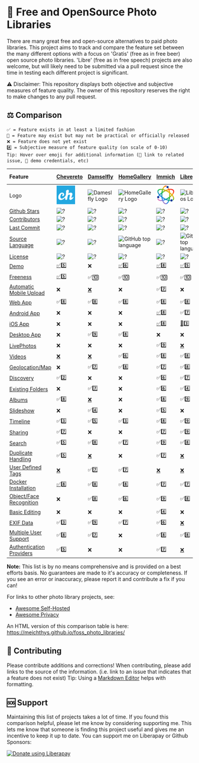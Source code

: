 # 📸 Free and OpenSource Photo Libraries

There are many great free and open-source alternatives to paid photo libraries. This project aims to track and compare the feature set between the many different options with a focus on 'Gratis' (free as in free beer) open source photo libraries. 'Libre' (free as in free speech) projects are also welcome, but will likely need to be submitted via a pull request since the time in testing each different project is significant.

⚠️ Disclaimer: This repository displays both objective and subjective measures of feature quality. The owner of this repository reserves the right to make changes to any pull request.

## ⚖️ Comparison

```text
✅ = Feature exists in at least a limited fashion
🚧 = Feature may exist but may not be practical or officially released
❌ = Feature does not yet exist
#️⃣ = Subjective measure of feature quality (on scale of 0-10)
Tip: Hover over emoji for additional information (🔗 link to related issue, 🔑 demo credentials, etc)
```


| Feature                                                          | [Chevereto](https://github.com/chevereto/chevereto)                                                                                                         | [Damselfly](https://github.com/Webreaper/Damselfly)                                                                                                   | [HomeGallery](https://github.com/xemle/home-gallery)                                                                                                         | [Immich](https://github.com/immich-app/immich)                                                                                                                           | [Librephotos](https://github.com/LibrePhotos/librephotos)                                                                                       | [Lychee](https://github.com/LycheeOrg/Lychee)                                                                                                     | [Nextcloud Photos](https://github.com/nextcloud/photos/)                                                                                                               | [Nextcloud Memories](https://github.com/pulsejet/memories)                                                                                                              | [Photonix](https://github.com/photonixapp/photonix)                                                                                       | [Photofield](https://github.com/SmilyOrg/photofield)                                                                                                    | [PiGallery2](https://github.com/bpatrik/pigallery2)                                                                                      | [Photoprism](https://github.com/photoprism/photoprism)                                                                                                  | [Photoview](https://github.com/photoview/photoview)                                                                                       | [Piwigo](https://github.com/Piwigo/Piwigo)                                                                                                                                               | [Snapcrescent](https://github.com/snapcrescent/snapcrescent)                                                                                                                                          |
| :----------------------------------------------------------------- | ------------------------------------------------------------------------------------------------------------------------------------------------------------- | :------------------------------------------------------------------------------------------------------------------------------------------------------ | -------------------------------------------------------------------------------------------------------------------------------------------------------------- | ---------------------------------------------------------------------------------------------------------------------------------------------------------------------------- | ------------------------------------------------------------------------------------------------------------------------------------------------- | --------------------------------------------------------------------------------------------------------------------------------------------------- | ------------------------------------------------------------------------------------------------------------------------------------------------------------------------ | ------------------------------------------------------------------------------------------------------------------------------------------------------------------------- | ------------------------------------------------------------------------------------------------------------------------------------------- | --------------------------------------------------------------------------------------------------------------------------------------------------------- | ------------------------------------------------------------------------------------------------------------------------------------------ | --------------------------------------------------------------------------------------------------------------------------------------------------------- | ------------------------------------------------------------------------------------------------------------------------------------------- | ------------------------------------------------------------------------------------------------------------------------------------------------------------------------------------------ | ------------------------------------------------------------------------------------------------------------------------------------------------------------------------------------------------------- |
| Logo                                                             | <img src="https://raw.githubusercontent.com/chevereto/chevereto/4.0/content/images/system/default/favicon.png" style="width: 50px"  alt="Chevreto  Logo"/> | <img src="https://raw.githubusercontent.com/Webreaper/Damselfly/master/docs/cropped-Damselfly-Logo.webp" style="width: 50px"  alt="Dameslfly  Logo"/> | <img src="https://raw.githubusercontent.com/xemle/home-gallery/master/packages/webapp/src/public/logo512.png" style="width: 50px"  alt="HomeGallery  Logo"/> | <img src="https://raw.githubusercontent.com/immich-app/immich/main/mobile/android/app/src/main/res/mipmap-xxhdpi/ic_launcher.png" style="width: 50px"  alt="Immich Logo"/> | <img src="https://raw.githubusercontent.com/LibrePhotos/librephotos/dev/screenshots/lp-white.png" style="width: 50px"  alt="Librephotos Logo"/> | <img src="https://avatars.githubusercontent.com/u/37916028" style="width: 50px"  alt="Lychee Logo"/> | <img src="https://raw.githubusercontent.com/nextcloud/android/master/app/src/main/res/mipmap-xxhdpi/ic_launcher.png" style="width: 50px"  alt="NextcloudPhotos Logo"/> | <img src="https://raw.githubusercontent.com/pulsejet/memories/master/android/app/src/main/res/mipmap-xxhdpi/ic_launcher.png" style="width: 50px"  alt="Memories Logo"/> | <img src="https://raw.githubusercontent.com/photonixapp/photonix/master/ui/public/favicon.png" style="width: 50px"  alt="Photonix Logo"/> | <img src="https://raw.githubusercontent.com/SmilyOrg/photofield/main/ui/public/android-chrome-512x512.png" style="width: 50px"  alt="Photofield Logo"/> | <img src="https://raw.githubusercontent.com/bpatrik/pigallery2/master/docs/assets/icon.png" style="width: 50px"  alt="PiGallery2 Logo"/> | <img src="https://raw.githubusercontent.com/photoprism/photoprism/develop/assets/static/icons/app/512.png" style="width: 50px"  alt="Photoprism Logo"/> | <img src="https://raw.githubusercontent.com/photoview/photoview/master/ui/public/logo512.png" style="width: 50px"  alt="Photoview Logo"/> | <img src="https://raw.githubusercontent.com/Piwigo/Piwigo/d69bc8b88434cf065b63bac87a4adcc8143ddb21/themes/default/icon/piwigo.org-icon%201.svg" style="width: 50px"  alt="Piwigo Logo"/> | <img src="https://raw.githubusercontent.com/snapcrescent/snapcrescent/main/snapcrescent_mobile/android/app/src/main/res/mipmap-xxhdpi/ic_launcher.png" style="width: 50px"  alt="Snapcrescent Logo"/> |
| [Github Stars](features.md#github-stars)                         | ![?](https://img.shields.io/github/stars/chevereto/chevereto?label=%20)                                                                                     | ![?](https://img.shields.io/github/stars/Webreaper/Damselfly?label=%20)                                                                               | ![?](https://img.shields.io/github/stars/xemle/home-gallery?label=%20)                                                                                       | ![?](https://img.shields.io/github/stars/immich-app/immich?label=%20)                                                                                                    | ![?](https://img.shields.io/github/stars/LibrePhotos/librephotos?label=%20)                                                                     | ![?](https://img.shields.io/github/stars/LycheeOrg/Lychee?label=%20)                                                                              | ![?](https://img.shields.io/github/stars/nextcloud/photos?label=%20)                                                                                                   | ![?](https://img.shields.io/github/stars/pulsejet/memories?label=%20)                                                                                                   | ![?](https://img.shields.io/github/stars/photonixapp/photonix?label=%20)                                                                  | ![?](https://img.shields.io/github/stars/smilyorg/photofield?label=%20)                                                                                 | ![?](https://img.shields.io/github/stars/bpatrik/pigallery2?label=%20)                                                                   | ![?](https://img.shields.io/github/stars/photoprism/photoprism?label=%20)                                                                               | ![?](https://img.shields.io/github/stars/photoview/photoview?label=%20)                                                                   | ![?](https://img.shields.io/github/stars/Piwigo/Piwigo?label=%20)                                                                                                                        | ![?](https://img.shields.io/github/stars/snapcrescent/snapcrescent?label=%20)                                                                                                                         |
| [Contributors](features.md#contributors)                         | ![?](https://img.shields.io/github/contributors/chevereto/chevereto?label=%20)                                                                              | ![?](https://img.shields.io/github/contributors/webreaper/damselfly?label=%20)                                                                        | ![?](https://img.shields.io/github/contributors/xemle/home-gallery?label=%20)                                                                                | ![?](https://img.shields.io/github/contributors/immich-app/immich?label=%20)                                                                                             | ![?](https://img.shields.io/github/contributors/librephotos/librephotos?label=%20)                                                              | ![?](https://img.shields.io/github/contributors/lycheeorg/lychee?label=%20)                                                                       | ![?](https://img.shields.io/github/contributors/nextcloud/photos?label=%20)                                                                                            | ![?](https://img.shields.io/github/contributors/pulsejet/memories?label=%20)                                                                                            | ![?](https://img.shields.io/github/contributors/photonixapp/photonix?label=%20)                                                           | ![?](https://img.shields.io/github/contributors/smilyorg/photofield?label=%20)                                                                          | ![?](https://img.shields.io/github/contributors/bpatrik/pigallery2?label=%20)                                                            | ![?](https://img.shields.io/github/contributors/photoprism/photoprism?label=%20)                                                                        | ![?](https://img.shields.io/github/contributors/photoview/photoview?label=%20)                                                            | ![?](https://img.shields.io/github/contributors/Piwigo/Piwigo?label=%20)                                                                                                                 | ![?](https://img.shields.io/github/contributors/snapcrescent/snapcrescent?label=%20)                                                                                                                  |
| [Last Commit](features.md#last-commit)                           | ![?](https://img.shields.io/github/last-commit/chevereto/chevereto/4.0?label=%20)                                                                           | ![?](https://img.shields.io/github/last-commit/webreaper/damselfly/master?label=%20)                                                                  | ![?](https://img.shields.io/github/last-commit/xemle/home-gallery/master?label=%20)                                                                          | ![?](https://img.shields.io/github/last-commit/immich-app/immich/main?label=%20)                                                                                         | ![?](https://img.shields.io/github/last-commit/librephotos/librephotos/dev?label=%20)                                                           | ![?](https://img.shields.io/github/last-commit/lycheeorg/lychee/master?label=%20)                                                                 | ![?](https://img.shields.io/github/last-commit/nextcloud/photos/master?label=%20)                                                                                      | ![?](https://img.shields.io/github/last-commit/pulsejet/memories/master?label=%20)                                                                                      | ![?](https://img.shields.io/github/last-commit/photonixapp/photonix/master?label=%20)                                                     | ![?](https://img.shields.io/github/last-commit/smilyorg/photofield/main?label=%20)                                                                      | ![?](https://img.shields.io/github/last-commit/bpatrik/pigallery2/master?label=%20)                                                      | ![?](https://img.shields.io/github/last-commit/photoprism/photoprism/develop?label=%20)                                                                 | ![?](https://img.shields.io/github/last-commit/photoview/photoview/master?label=%20)                                                      | ![?](https://img.shields.io/github/last-commit/Piwigo/Piwigo/master?label=%20)                                                                                                           | ![?](https://img.shields.io/github/last-commit/snapcrescent/snapcrescent/main?label=%20)                                                                                                              |
| [Source Language](features.md#source-language)                   | ![?](https://img.shields.io/github/languages/top/chevereto/chevereto)                                                                                       | ![?](https://img.shields.io/github/languages/top/Webreaper/Damselfly)                                                                                 | ![GitHub top language](https://img.shields.io/github/languages/top/xemle/home-gallery)                                                                       | ![?](https://img.shields.io/github/languages/top/immich-app/immich)                                                                                                      | ![GitHub top language](https://img.shields.io/github/languages/top/librephotos/librephotos)                                                     | ![GitHub top language](https://img.shields.io/github/languages/top/lycheeorg/lychee)                                                              | ![GitHub top language](https://img.shields.io/github/languages/top/nextcloud/photos)                                                                                   | ![GitHub top language](https://img.shields.io/github/languages/top/pulsejet/memories)                                                                                   | ![GitHub top language](https://img.shields.io/github/languages/top/photonixapp/photonix)                                                  | ![GitHub top language](https://img.shields.io/github/languages/top/smilyorg/photofield)                                                                 | ![GitHub top language](https://img.shields.io/github/languages/top/bpatrik/pigallery2)                                                   | ![GitHub top language](https://img.shields.io/github/languages/top/photoprism/photoprism)                                                               | ![GitHub top language](https://img.shields.io/github/languages/top/photoview/photoview)                                                   | ![GitHub top language](https://img.shields.io/github/languages/top/piwigo/piwigo)                                                                                                        | ![GitHub top language](https://img.shields.io/github/languages/top/snapcrescent/snapcrescent)                                                                                                         |
| [License](features.md#license)                                   | ![?](https://img.shields.io/github/license/chevereto/chevereto?label=%20)                                                                                   | ![?](https://img.shields.io/github/license/Webreaper/Damselfly?label=%20)                                                                             | ![?](https://img.shields.io/github/license/xemle/home-gallery?label=%20)                                                                                     | ![?](https://img.shields.io/github/license/immich-app/immich?label=%20)                                                                                                  | ![?](https://img.shields.io/github/license/LibrePhotos/librephotos?label=%20)                                                                   | ![?](https://img.shields.io/github/license/LycheeOrg/Lychee?label=%20)                                                                            | ![?](https://img.shields.io/github/license/nextcloud/photos?label=%20)                                                                                                 | ![?](https://img.shields.io/github/license/pulsejet/memories?label=%20)                                                                                                 | ![?](https://img.shields.io/github/license/photonixapp/photonix?label=%20)                                                                | ![?](https://img.shields.io/github/license/smilyorg/photofield?label=%20)                                                                               | ![?](https://img.shields.io/github/license/bpatrik/pigallery2?label=%20)                                                                 | ![?](https://img.shields.io/static/v1?label=%20&message=GPL-3.0&color=orange)                                                                           | ![?](https://img.shields.io/github/license/photoview/photoview?label=%20)                                                                 | ![?](https://img.shields.io/github/license/Piwigo/Piwigo?label=%20)                                                                                                                      | ![?](https://img.shields.io/github/license/snapcrescent/snapcrescent?label=%20)                                                                                                                       |
| [Demo](features.md#demo)                                         | [✅5️⃣](https://demo.chevereto.com/)                                                                                                                       | ❌                                                                                                                                                    | [✅](https://demo.home-gallery.org/https://demo.photoprism.app/library/brow)6️⃣                                                                            | [✅](https://demo.immich.app/)8️⃣                                                                                                                                        | [✅](https://demo2.librephotos.com/ "User:demo Pass:demo1234")5️⃣                                                                             | [✅](https://lychee-demo.fly.dev/landing "User:admin Pass:admin")9️⃣                                                                            | [✅](https://nextcloud.com/instant-trial/)4️⃣                                                                                                                        | [✅](https://demo.memories.gallery/apps/memories/)8️⃣                                                                                                                 | [✅](https://demo.photonix.org/login)8️⃣                                                                                                | [✅](https://demo.photofield.dev/)6️⃣                                                                                                                 | [✅](https://pigallery2.onrender.com/)8️⃣                                                                                              | [✅](https://demo.photoprism.app/library/browse)9️⃣                                                                                                   | [✅](https://photos.qpqp.dk/ "User:demo Pass:demo")9️⃣                                                                                  | [✅](https://piwigo.org/demo)9️⃣                                                                                                                                                       | [✅](https://demo.snapcrescent.app)9️⃣                                                                                                                                                              |
| [Freeness](features.md#freeness)                                 | [✅5️⃣](https://rodolfoberrios.com/2022/12/01/chevereto-goes-free/)                                                                                       | ✅🔟                                                                                                                                                  | ✅🔟                                                                                                                                                         | ✅🔟                                                                                                                                                                       | ✅🔟                                                                                                                                            | ✅🔟                                                                                                                                              | ✅🔟                                                                                                                                                                   | ✅🔟                                                                                                                                                                    | ✅🔟                                                                                                                                      | ✅🔟                                                                                                                                                    | ✅🔟                                                                                                                                     | [🚧](https://photoprism.app/get)7️⃣                                                                                                                   | ✅🔟                                                                                                                                      | ✅🔟                                                                                                                                                                                     | ✅🔟                                                                                                                                                                                                  |
| [Automatic Mobile Upload](features.md#automatic-mobile-upload)   | ❌                                                                                                                                                          | [❌](https://github.com/Webreaper/Damselfly/issues/40)                                                                                                | ❌                                                                                                                                                           | ✅7️⃣                                                                                                                                                                    | ❌                                                                                                                                              | ❌                                                                                                                                                | ✅7️⃣                                                                                                                                                                | ✅7️⃣                                                                                                                                                                 | ❌                                                                                                                                        | ❌                                                                                                                                                      | ❌                                                                                                                                       | ✅6️⃣                                                                                                                                                 | [❌](https://github.com/photoview/photoview/issues/129)                                                                                   | ✅7️⃣                                                                                                                                                                                  | ✅7️⃣                                                                                                                                                                                               |
| [Web App](features.md#web-app)                                   | ✅8️⃣                                                                                                                                                     | ✅8️⃣                                                                                                                                               | ✅8️⃣                                                                                                                                                      | ✅8️⃣                                                                                                                                                                    | ✅8️⃣                                                                                                                                         | ✅8️⃣                                                                                                                                           | ✅7️⃣                                                                                                                                                                | ✅9️⃣                                                                                                                                                                 | ✅7️⃣                                                                                                                                   | ✅9️⃣                                                                                                                                                 | ✅7️⃣                                                                                                                                  | ✅7️⃣                                                                                                                                                 | ✅8️⃣                                                                                                                                   | ✅8️⃣                                                                                                                                                                                  | ✅7️⃣                                                                                                                                                                                               |
| [Android App](features.md#android-app)                           | ❌                                                                                                                                                          | ❌                                                                                                                                                    | ❌                                                                                                                                                           | [✅](https://github.com/immich-app/immich#step-4-run-mobile-app)8️⃣                                                                                                    | ✅[7️⃣](https://github.com/savvasdalkitsis/uhuruphotos-android)                                                                               | [❌](https://github.com/LycheeOrg/Lychee/issues/1013)                                                                                             | [✅](https://github.com/nextcloud/android)3️⃣                                                                                                                        | [✅](https://github.com/pulsejet/memories/issues/180)7️⃣                                                                                                              | ✅[4️⃣](https://github.com/photonixapp/photonix-mobile)                                                                                 | ❌                                                                                                                                                      | ❌                                                                                                                                       | [🚧](https://docs.photoprism.app/user-guide/pwa/)4️⃣                                                                                                  | [🚧](https://github.com/photoview/photoview/issues/701)3️⃣                                                                              | [✅](https://www.piwigo.org/mobile-applications)7️⃣                                                                                                                                    | [✅](https://github.com/snapcrescent/snapcrescent/releases)7️⃣                                                                                                                                      |
| [iOS App](features.md#ios-app)                                   | ❌                                                                                                                                                          | ❌                                                                                                                                                    | ❌                                                                                                                                                           | [✅](https://github.com/immich-app/immich#step-4-run-mobile-app)8️⃣                                                                                                    | [🚧](https://github.com/LibrePhotos/librephotos-mobile)3️⃣                                                                                    | [❌](https://github.com/LycheeOrg/Lychee/issues/1013)                                                                                             | [🚧](https://github.com/nextcloud/ios/ "Nextcloud Files App")3️⃣                                                                                                     | [🚧](https://github.com/nextcloud/ios/ "Nextcloud Files App")3️⃣                                                                                                      | ✅[4️⃣](https://github.com/photonixapp/photonix-mobile)                                                                                 | ❌                                                                                                                                                      | ❌                                                                                                                                       | [🚧](https://docs.photoprism.app/user-guide/pwa/)4️⃣                                                                                                  | [✅](https://apps.apple.com/dk/app/photoview-media-gallery/id1578380271)6️⃣                                                             | [✅](https://www.piwigo.org/mobile-applications)7️⃣                                                                                                                                    | ❌                                                                                                                                                                                                    |
| [Desktop App](features.md#desktop-app)                           | ❌                                                                                                                                                          | ✅9️⃣                                                                                                                                               | ✅8️⃣                                                                                                                                                      | ❌                                                                                                                                                                         | ❌                                                                                                                                              | ❌                                                                                                                                                | [🚧](https://github.com/nextcloud/desktop/ "File sync only")2️⃣                                                                                                      | [🚧](https://github.com/nextcloud/desktop/ "File sync only")2️⃣                                                                                                       | [❌](https://github.com/photonixapp/photonix/issues/61)                                                                                   | ❌                                                                                                                                                      | ❌                                                                                                                                       | ❌                                                                                                                                                      | ❌                                                                                                                                        | ❌                                                                                                                                                                                       | ❌                                                                                                                                                                                                    |
| [LivePhotos](features.md#livephotos)                             | ❌                                                                                                                                                          | ❌                                                                                                                                                    | ❌                                                                                                                                                           | ✅9️⃣                                                                                                                                                                    | [❌](https://github.com/LibrePhotos/librephotos/issues/287)                                                                                     | ✅[6️⃣](https://github.com/LycheeOrg/Lychee/issues/1283)                                                                                        | [✅️3️⃣](https://github.com/nextcloud/photos/issues/344)                                                                                                            | ✅8️⃣                                                                                                                                                                 | [❌](https://github.com/photonixapp/photonix/issues/250)                                                                                  | [❌](https://github.com/SmilyOrg/photofield/issues/52)                                                                                                  | ❌                                                                                                                                       | ✅7️⃣                                                                                                                                                 | [❌](https://github.com/photoview/photoview/issues/273)                                                                                   | [❌](https://github.com/Piwigo/Piwigo/issues/1677)                                                                                                                                       | ❌                                                                                                                                                                                                    |
| [Videos](features.md#videos)                                     | [❌](https://blog.chevereto.com/upcoming/video-support/)                                                                                                  | [❌](https://github.com/Webreaper/Damselfly/issues/82)                                                                                                | ✅6️⃣                                                                                                                                                      | ✅8️⃣                                                                                                                                                                    | ✅8️⃣                                                                                                                                         | ✅6️⃣                                                                                                                                           | ✅5️⃣                                                                                                                                                                | ✅7️⃣                                                                                                                                                                 | [❌](https://github.com/photonixapp/photonix/issues/295)                                                                                  | ✅6️⃣                                                                                                                                                 | ✅8️⃣                                                                                                                                  | ✅7️⃣                                                                                                                                                 | ✅7️⃣                                                                                                                                   | ✅4️⃣                                                                                                                                                                                  | ✅7️⃣                                                                                                                                                                                               |
| [Geolocation/Map](features.md#geolocation/map)                   | ❌                                                                                                                                                          | ✅7️⃣                                                                                                                                               | ✅8️⃣                                                                                                                                                      | ✅7️⃣                                                                                                                                                                    | ✅8️⃣                                                                                                                                         | [✅5️⃣](https://github.com/LycheeOrg/Lychee/issues/1051)                                                                                        | ✅6️⃣                                                                                                                                                                | ✅9️⃣                                                                                                                                                                 | ✅9️⃣                                                                                                                                   | ✅8️⃣                                                                                                                                                 | ✅8️⃣                                                                                                                                  | ✅6️⃣                                                                                                                                                 | ✅8️⃣                                                                                                                                   | ✅7️⃣                                                                                                                                                                                  | ❌                                                                                                                                                                                                    |
| [Discovery](features.md#discovery)                               | ✅2️⃣                                                                                                                                                     | ❌                                                                                                                                                    | ❌                                                                                                                                                           | ✅6️⃣                                                                                                                                                                    | ✅7️⃣                                                                                                                                         | ✅6️⃣                                                                                                                                           | ✅6️⃣                                                                                                                                                                | ✅7️⃣                                                                                                                                                                 | ❌                                                                                                                                        | ❌                                                                                                                                                      | ❌                                                                                                                                       | ✅6️⃣                                                                                                                                                 | ❌                                                                                                                                        | ✅1️⃣                                                                                                                                                                                  | ❌                                                                                                                                                                                                    |
| [Existing Folders](features.md#existing-folders)                 | ❌                                                                                                                                                          | ✅7️⃣                                                                                                                                               | ❌                                                                                                                                                           | ✅[6️⃣](https://immich.app/docs/features/libraries#external-libraries)                                                                                                   | ✅4️⃣                                                                                                                                         | [❌](https://github.com/LycheeOrg/Lychee/issues/1096)                                                                                             | ✅7️⃣                                                                                                                                                                | ✅9️⃣                                                                                                                                                                 | [❌](https://github.com/photonixapp/photonix/issues/411)                                                                                  | ✅[4️⃣](https://github.com/SmilyOrg/photofield/issues/45)                                                                                             | ✅5️⃣                                                                                                                                  | ✅9️⃣                                                                                                                                                 | ✅5️⃣                                                                                                                                   | [✅](https://github.com/Piwigo/Piwigo/issues/960)7️⃣                                                                                                                                   | ❌                                                                                                                                                                                                    |
| [Albums](features.md#albums)                                     | ✅8️⃣                                                                                                                                                     | [❌](https://github.com/Webreaper/Damselfly/issues/238)                                                                                               | ❌                                                                                                                                                           | ✅8️⃣                                                                                                                                                                    | ✅9️⃣                                                                                                                                         | ✅8️⃣                                                                                                                                           | ✅4️⃣                                                                                                                                                                | ✅8️⃣                                                                                                                                                                 | ✅5️⃣                                                                                                                                   | ❌                                                                                                                                                      | ✅6️⃣                                                                                                                                  | ✅8️⃣                                                                                                                                                 | ✅6️⃣                                                                                                                                   | ✅8️⃣                                                                                                                                                                                  | ✅5️⃣                                                                                                                                                                                               |
| [Slideshow](features.md#slideshow)                               | ❌                                                                                                                                                          | ✅4️⃣                                                                                                                                               | ❌                                                                                                                                                           | ✅5️⃣                                                                                                                                                                    | ❌                                                                                                                                              | [✅4️⃣](https://github.com/LycheeOrg/Lychee/pull/1819)                                                                                          | ✅5️⃣                                                                                                                                                                | ✅5️⃣                                                                                                                                                                 | [❌](https://github.com/photonixapp/photonix/issues/427)                                                                                  | ✅6️⃣                                                                                                                                                 | ✅7️⃣                                                                                                                                  | ✅6️⃣                                                                                                                                                 | [❌](https://github.com/photoview/photoview/issues/51)                                                                                    | ✅5️⃣                                                                                                                                                                                  | ❌                                                                                                                                                                                                    |
| [Timeline](features.md#timeline)                                 | ✅3️⃣                                                                                                                                                     | ✅5️⃣                                                                                                                                               | ✅3️⃣                                                                                                                                                      | ✅8️⃣                                                                                                                                                                    | ✅9️⃣                                                                                                                                         | [❌](https://github.com/LycheeOrg/Lychee/issues/1050)                                                                                             | ✅4️⃣                                                                                                                                                                | ✅9️⃣                                                                                                                                                                 | ✅5️⃣                                                                                                                                   | ✅6️⃣                                                                                                                                                 | ✅5️⃣                                                                                                                                  | ✅5️⃣                                                                                                                                                 | ✅9️⃣                                                                                                                                   | ✅3️⃣                                                                                                                                                                                  | ✅5️⃣                                                                                                                                                                                               |
| [Sharing](features.md#sharing)                                   | ✅7️⃣                                                                                                                                                     | ❌                                                                                                                                                    | ❌                                                                                                                                                           | ✅7️⃣                                                                                                                                                                    | ✅9️⃣                                                                                                                                         | ✅9️⃣                                                                                                                                           | ✅8️⃣                                                                                                                                                                | ✅9️⃣                                                                                                                                                                 | ❌                                                                                                                                        | ❌                                                                                                                                                      | ✅7️⃣                                                                                                                                  | ✅7️⃣                                                                                                                                                 | ✅8️⃣                                                                                                                                   | ✅5️⃣                                                                                                                                                                                  | ✅5️⃣                                                                                                                                                                                               |
| [Search](features.md#search)                                     | ✅5️⃣                                                                                                                                                     | ✅8️⃣                                                                                                                                               | ✅7️⃣                                                                                                                                                      | ✅9️⃣                                                                                                                                                                    | ✅8️⃣                                                                                                                                         | ✅5️⃣                                                                                                                                           | ✅4️⃣                                                                                                                                                                | ✅4️⃣                                                                                                                                                                 | ✅8️⃣                                                                                                                                   | ✅9️⃣                                                                                                                                                 | ✅7️⃣                                                                                                                                  | ✅8️⃣                                                                                                                                                 | ✅5️⃣                                                                                                                                   | ✅7️⃣                                                                                                                                                                                  | ❌                                                                                                                                                                                                    |
| [Duplicate Handling](features.md#duplicate-handling)             | ✅5️⃣                                                                                                                                                     | [❌](https://github.com/Webreaper/Damselfly/issues/97)                                                                                                | ❌                                                                                                                                                           | ✅7️⃣                                                                                                                                                                    | [❌](https://github.com/LibrePhotos/librephotos/issues/753)                                                                                     | [❌](https://github.com/LycheeOrg/Lychee/issues/1762)                                                                                             | ✅[6️⃣](https://apps.nextcloud.com/apps/mediadc)                                                                                                                     | ✅[6️⃣](https://apps.nextcloud.com/apps/mediadc)                                                                                                                      | [❌](https://github.com/photonixapp/photonix/issues/422)                                                                                  | ❌                                                                                                                                                      | ✅5️⃣                                                                                                                                  | ✅[6️⃣](https://docs.photoprism.app/user-guide/library/duplicates/)                                                                                   | [❌](https://github.com/photoview/photoview/issues/801)                                                                                   | ✅6️⃣                                                                                                                                                                                  | ✅7️⃣                                                                                                                                                                                               |
| [User Defined Tags](features.md#photo-tagging)                   | [❌](https://blog.chevereto.com/upcoming/tags-support/)                                                                                                     | ✅7️⃣                                                                                                                                               | ✅7️⃣                                                                                                                                                      | [❌](https://github.com/immich-app/immich/issues/838)                                                                                                                      | [❌](https://github.com/LibrePhotos/librephotos/issues/525)                                                                                     | ✅5️⃣                                                                                                                                           | ✅️3️⃣                                                                                                                                                              | [✅️](https://github.com/pulsejet/memories/issues/487)6️⃣                                                                                                            | ✅6️⃣                                                                                                                                   | ✅6️⃣                                                                                                                                                 | ❌                                                                                                                                       | ✅5️⃣                                                                                                                                                 | ❌                                                                                                                                        | ✅7️⃣                                                                                                                                                                                  | ❌                                                                                                                                                                                                    |
| [Docker Installation](features.md#docker-installation)           | [✅8️⃣](https://github.com/chevereto/docker#pure-docker)                                                                                                  | ✅8️⃣                                                                                                                                               | ✅8️⃣                                                                                                                                                      | ✅7️⃣                                                                                                                                                                    | ✅7️⃣                                                                                                                                         | ✅7️⃣                                                                                                                                           | [✅](https://github.com/nextcloud/all-in-one#nextcloud-all-in-one)6️⃣                                                                                                | [✅](https://github.com/nextcloud/all-in-one#nextcloud-all-in-one)6️⃣                                                                                                 | ✅8️⃣                                                                                                                                   | ✅7️⃣                                                                                                                                                 | ✅7️⃣                                                                                                                                  | ✅6️⃣                                                                                                                                                 | ✅8️⃣                                                                                                                                   | [✅](https://hub.docker.com/r/linuxserver/piwigo)7️⃣                                                                                                                                   | ✅8️⃣                                                                                                                                                                                               |
| [Object/Face Recognition](features.md#object/face-recognition)   | ❌                                                                                                                                                          | ✅8️⃣                                                                                                                                               | ✅6️⃣                                                                                                                                                      | ✅9️⃣                                                                                                                                                                    | ✅8️⃣                                                                                                                                         | [❌](https://github.com/LycheeOrg/Lychee/issues/1266)                                                                                             | [✅8️⃣](https://github.com/nextcloud/recognize)                                                                                                                      | [✅8️⃣](https://github.com/nextcloud/recognize)                                                                                                                       | ✅8️⃣                                                                                                                                   | ✅7️⃣                                                                                                                                                 | ✅6️⃣                                                                                                                                  | ✅9️⃣                                                                                                                                                 | ✅6️⃣                                                                                                                                   | [✅](https://github.com/Piwigo/Piwigo/issues/1159)5️⃣                                                                                                                                  | ❌                                                                                                                                                                                                    |
| [Basic Editing](features.md#basic-editing)                       | ❌                                                                                                                                                          | ❌                                                                                                                                                    | ❌                                                                                                                                                           | ✅4️⃣                                                                                                                                                                         | ❌                                                                                                                                              | ❌                                                                                                                                                | ✅6️⃣                                                                                                                                                                | ✅6️⃣                                                                                                                                                                 | ❌                                                                                                                                        | ❌                                                                                                                                                      | ❌                                                                                                                                       | ❌                                                                                                                                                      | ❌                                                                                                                                        | ❌                                                                                                                                                                                       | ❌                                                                                                                                                                                                    |
| [EXIF Data](features.md#exif-data)                               | ✅3️⃣                                                                                                                                                     | ✅9️⃣                                                                                                                                               | ✅7️⃣                                                                                                                                                      | ✅6️⃣                                                                                                                                                                    | [❌](https://github.com/LibrePhotos/librephotos/issues/77)                                                                                      | ✅7️⃣                                                                                                                                           | [❌](https://github.com/nextcloud/photos/issues/226)                                                                                                                   | ✅8️⃣                                                                                                                                                                 | ✅7️⃣                                                                                                                                   | ✅️3️⃣                                                                                                                                               | ✅7️⃣                                                                                                                                  | ✅9️⃣                                                                                                                                                 | ✅7️⃣                                                                                                                                   | ✅6️⃣                                                                                                                                                                                  | ✅7️⃣                                                                                                                                                                                               |
| [Multiple User Support](features.md#multiple-user-support)       | ✅8️⃣                                                                                                                                                     | ✅7️⃣                                                                                                                                               | ❌                                                                                                                                                           | ✅8️⃣                                                                                                                                                                    | ✅8️⃣                                                                                                                                         | ✅6️⃣                                                                                                                                           | ✅9️⃣                                                                                                                                                                | ✅9️⃣                                                                                                                                                                 | ✅7️⃣                                                                                                                                   | [❌](https://github.com/SmilyOrg/photofield/issues/28)                                                                                                  | ✅7️⃣                                                                                                                                  | [❌](https://github.com/photoprism/photoprism/issues/98)                                                                                                | ✅6️⃣                                                                                                                                   | ✅8️⃣                                                                                                                                                                                  | ✅5️⃣                                                                                                                                                                                               |
| [Authentication Providers](features.md#authentication-providers) | ✅5️⃣                                                                                                                                                     | ❌                                                                                                                                                    | ❌                                                                                                                                                           | ✅7️⃣                                                                                                                                                                    | [❌](https://github.com/LibrePhotos/librephotos/issues/616)                                                                                     | [❌](https://github.com/LycheeOrg/Lychee/issues/1844)                                                                                             | ✅9️⃣                                                                                                                                                                | ✅9️⃣                                                                                                                                                                 | [❌](https://github.com/photonixapp/photonix/issues/432)                                                                                  | ❌                                                                                                                                                      | [❌](https://github.com/bpatrik/pigallery2/issues/389)                                                                                   | [🚧](https://github.com/photoprism/photoprism/issues/782)                                                                                               | [❌](https://github.com/photoview/photoview/issues/624)                                                                                   | ✅5️⃣                                                                                                                                                                                  | ❌                                                                                                                                                                                                    |

**Note:** This list is by no means comprehensive and is provided on a best efforts basis. No guarantees are made to it's accuracy or completeness. If you see an error or inaccuracy, please report it and contribute a fix if you can!

For links to other photo library projects, see:

- [Awesome Self-Hosted](https://github.com/awesome-selfhosted/awesome-selfhosted#photo-and-video-galleries)
- [Awesome Privacy](https://github.com/pluja/awesome-privacy#photo-storage)

An HTML version of this comparison table is here: https://meichthys.github.io/foss_photo_libraries/

## 🤝 Contributing

Please contribute additions and corrections!
When contributing, please add links to the source of the information.
(i.e. link to an issue that indicates that a feature does not exist)
Tip: Using a [Markdown Editor](https://marketplace.visualstudio.com/items?itemName=zaaack.markdown-editor) helps with formatting.

## 🆘 Support

Maintaining this list of projects takes a lot of time. If you found this comparison helpful, please let me know by considering supporting me. This lets me know that someone is finding this project useful and gives me an incentive to keep it up to date.
You can support me on Liberapay or Github Sponsors:

<a href="https://liberapay.com/meichthys/donate"><img alt="Donate using Liberapay" src="https://liberapay.com/assets/widgets/donate.svg"></a>
